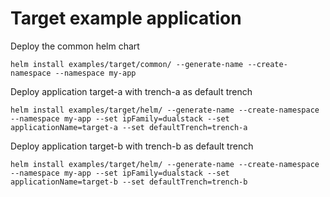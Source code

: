 # Target example application

Deploy the common helm chart
```
helm install examples/target/common/ --generate-name --create-namespace --namespace my-app
```

Deploy application target-a with trench-a as default trench
```
helm install examples/target/helm/ --generate-name --create-namespace --namespace my-app --set ipFamily=dualstack --set applicationName=target-a --set defaultTrench=trench-a
```

Deploy application target-b with trench-b as default trench
```
helm install examples/target/helm/ --generate-name --create-namespace --namespace my-app --set ipFamily=dualstack --set applicationName=target-b --set defaultTrench=trench-b
```